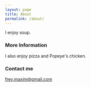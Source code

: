 ```yaml
---
layout: page
title: About
permalink: /about/
---
```


I enjoy soup.

### More Information

I also enjoy pizza and Popeye's chicken.

### Contact me

[frey.maxim@gmail.com](mailto:frey.maxim@gmail.com)
